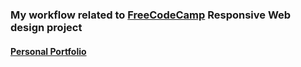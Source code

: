 ### My workflow related to [FreeCodeCamp](https://learn.freecodecamp.org/responsive-web-design/responsive-web-design-projects) Responsive Web design project

#### [Personal Portfolio](https://learn.freecodecamp.org/responsive-web-design/responsive-web-design-projects/build-a-personal-portfolio-webpage)
